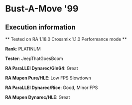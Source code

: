 # Bust-A-Move '99 

## Execution information


** Tested on RA 1.18.0 Crossmix 1.1.0 Performance mode **


**Rank**: PLATINUM


**Tester**: JeepThatGoesBoom



**RA ParaLLEl Dynarec/Gln64**: Great


**RA Mupen Pure/HLE**: Low FPS Slowdown


**RA ParaLLEl Dynarec/Rice**: Good, Minor FPS


**RA Mupen Dynarec/HLE**: Great